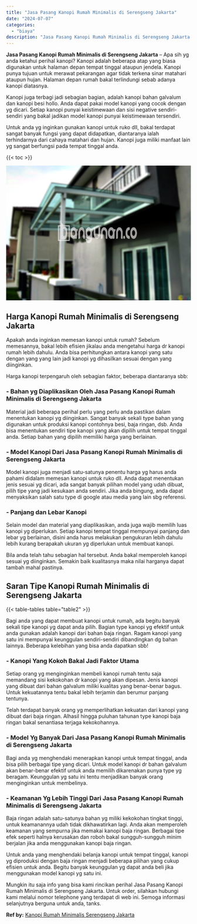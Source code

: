 ```yaml
---
title: "Jasa Pasang Kanopi Rumah Minimalis di Serengseng Jakarta"
date: "2024-07-07"
categories: 
  - "biaya"
description: "Jasa Pasang Kanopi Rumah Minimalis di Serengseng Jakarta. Mungkin itu saja info yang bisa kami rincikan perihal Jasa Pasang Kanopi Rumah Minimalis di Serengs..."
---
```


**Jasa Pasang Kanopi Rumah Minimalis di Serengseng Jakarta** – Apa sih yg anda ketahui perihal kanopi? Kanopi adalah beberapa atap yang biasa digunakan untuk halaman depan tempat tinggal ataupun jendela. Kanopi punya tujuan untuk merawat pekarangan agar tidak terkena sinar matahari ataupun hujan. Halaman depan rumah bakal terlindungi sebab adanya kanopi diatasnya.

Kanopi juga terbagi jadi sebagian bagian, adalah kanopi bahan galvalum dan kanopi besi hollo. Anda dapat pakai model kanopi yang cocok dengan yg dicari. Setiap kanopi punyai keistimewaan dan sisi negative sendiri-sendiri yang bakal jadikan model kanopi punyai keistimewaan tersendiri.

Untuk anda yg inginkan gunakan kanopi untuk ruko dll, bakal terdapat sangat banyak fungsi yang dapat didapatkan, diantaranya ialah terhindarnya dari cahaya matahari dan hujan. Kanopi juga miliki manfaat lain yg sangat berfungsi pada tempat tinggal anda.

{{< toc >}}

![Jasa Pasang Kanopi Rumah Minimalis di Serengseng Jakarta](/images/harga-kanopi-minimalis-67.png)

## Harga Kanopi Rumah Minimalis di Serengseng Jakarta

Apakah anda inginkan memesan kanopi untuk rumah? Sebelum memesannya, bakal lebih efisien jikalau anda mengetahui harga dr kanopi rumah lebih dahulu. Anda bisa perhitungkan antara kanopi yang satu dengan yang yang lain jadi kanopi yg dihasilkan sesuai dengan yang diinginkan.

Harga kanopi terpengaruh oleh sebagian faktor, beberapa diantaranya sbb:

### \- Bahan yg Diaplikasikan Oleh Jasa Pasang Kanopi Rumah Minimalis di Serengseng Jakarta

Material jadi beberapa perihal perlu yang perlu anda pastikan dalam menentukan kanopi yg diinginkan. Sangat banyak sekali type bahan yang digunakan untuk produksi kanopi contohnya besi, baja ringan, dsb. Anda bisa menentukan sendiri tipe kanopi yang akan dipilih untuk tempat tinggal anda. Setiap bahan yang dipilih memiliki harga yang berlainan.

### \- Model Kanopi Dari Jasa Pasang Kanopi Rumah Minimalis di Serengseng Jakarta

Model kanopi juga menjadi satu-satunya penentu harga yg harus anda pahami didalam memesan kanopi untuk ruko dll. Anda dapat menentukan jenis sesuai yg dicari, ada sangat banyak pilihan model yang udah dibuat, pilih tipe yang jadi kesukaan anda sendiri. Jika anda bingung, anda dapat menyaksikan salah satu type di google atau media yang lain sbg referensi.

### \- Panjang dan Lebar Kanopi

Selain model dan material yang diaplikasikan, anda juga wajib memilih luas kanopi yg diperlukan. Setiap kanopi tempat tinggal mempunyai panjang dan lebar yg berlainan, disini anda harus melakukan pengukuran lebih dahulu lebih kurang berapakah ukuran yg diperlukan untuk membuat kanopi.

Bila anda telah tahu sebagian hal tersebut. Anda bakal memperoleh kanopi sesuai yg diinginkan. Semakin baik kualitasnya maka nilai harganya dapat tambah mahal pastinya.

## Saran Tipe Kanopi Rumah Minimalis di Serengseng Jakarta

{{< table-tables table="table2" >}}

Bagi anda yang dapat membuat kanopi untuk rumah, ada begitu banyak sekali tipe kanopi yg dapat anda pilih. Bagian type kanopi yg efektif untuk anda gunakan adalah kanopi dari bahan baja ringan. Ragam kanopi yang satu ini mempunyai keunggulan sendiri-sendiri dibandingkan dg bahan lainnya. Beberapa kelebihan yang bisa anda dapatkan sbb!

### \- Kanopi Yang Kokoh Bakal Jadi Faktor Utama

Setiap orang yg menginginkan membeli kanopi rumah tentu saja memandang sisi kekokohan dr kanopi yang akan dipesan. Jenis kanopi yang dibuat dari bahan galvalum miliki kualitas yang benar-benar bagus. Untuk kekuatannya tentu bakal lebih terjamin dan berumur panjang tentunya.

Telah terdapat banyak orang yg memperlihatkan kekuatan dari kanopi yang dibuat dari baja ringan. Alhasil hingga puluhan tahunan type kanopi baja ringan bakal senantiasa terjaga kekokohannya.

### \- Model Yg Banyak Dari Jasa Pasang Kanopi Rumah Minimalis di Serengseng Jakarta

Bagi anda yg menghendaki menerapkan kanopi untuk tempat tinggal, anda bisa pilih berbagai tipe yang dicari. Untuk model kanopi dr bahan galvalum akan benar-benar efektif untuk anda memilih dikarenakan punya type yg beragam. Keunggulan yg satu ini tentu menjadikan banyak orang menginginkan untuk membelinya.

### \- Keamanan Yg Lebih Tinggi Dari Jasa Pasang Kanopi Rumah Minimalis di Serengseng Jakarta

Baja ringan adalah satu-satunya bahan yg miliki kekokohan tingkat tinggi, untuk keamanannya udah tidak dikhawatirkan lagi. Anda akan memperoleh keamanan yang sempurna jika memakai kanopi baja ringan. Berbagai tipe efek seperti halnya kerusakan dan roboh bakal sungguh-sungguh minim berjalan jika anda menggunakan kanopi baja ringan.

Untuk anda yang menghendaki belanja kanopi untuk tempat tinggal, kanopi yg diproduksi dengan baja ringan menjadi beberapa pilihan yang cukup efisien untuk anda. Begitu banyak keunggulan yg dapat anda beli jika menggunakan model kanopi yg satu ini.

Mungkin itu saja info yang bisa kami rincikan perihal Jasa Pasang Kanopi Rumah Minimalis di Serengseng Jakarta. Untuk order, silahkan hubungi kami melalui nomor telephone yang terdapat di web ini. Semoga informasi selanjutnya berguna untuk anda, tanks.

**Ref by:**  [Kanopi Rumah Minimalis Serengseng Jakarta](https://id.wikipedia.org/wiki/Kanopi)
